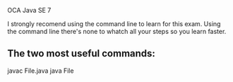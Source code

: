 OCA Java SE 7

I strongly recomend using the command line to learn for this exam.
Using the command line there's none to whatch all your steps so you learn faster.

The two most useful commands:
-----------------------------
javac File.java 
java File	

